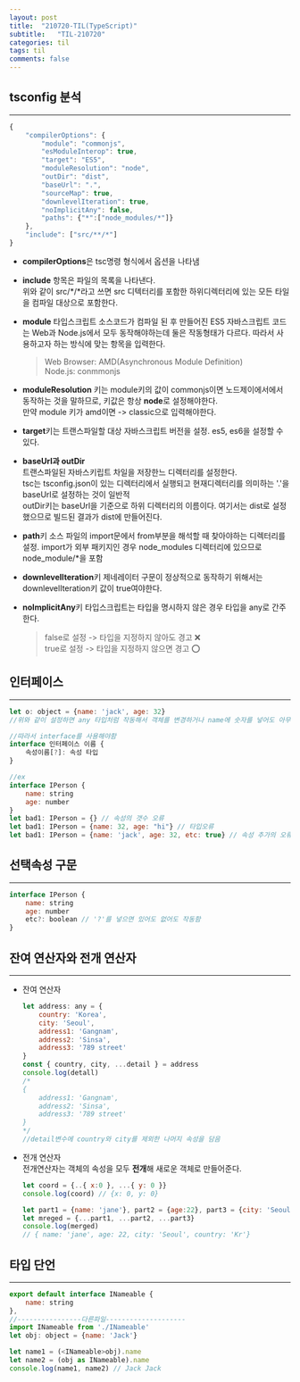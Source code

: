 ```yaml
---
layout: post
title:  "210720-TIL(TypeScript)"
subtitle:   "TIL-210720"
categories: til
tags: til
comments: false
---
```


## tsconfig 분석
---
```javascript
{
    "compilerOptions": {
        "module": "commonjs",
        "esModuleInterop": true,
        "target": "ES5",
        "moduleResolution": "node",
        "outDir": "dist",
        "baseUrl": ".",
        "sourceMap": true,
        "downlevelIteration": true,
        "noImplicitAny": false,
        "paths": {"*":["node_modules/*"]}
    },
    "include": ["src/**/*"]
}
```

- **compilerOptions**은 tsc명령 형식에서 옵션을 나타냄    

- **include** 항목은 파일의 목록을 나타낸다.  
위와 같이 src/*/*라고 쓰면 src 디텍터리를 포함한 하위디렉터리에 있는 모든 타일을 컴파일 대상으로 포함한다.

- **module** 타입스크립트 소스코드가 컴파일 된 후 만들어진 ES5 자바스크립트 코드는 Web과 Node.js에서 모두 동작해야하는데 둘은 작동형태가 다르다. 따라서 사용하고자 하는 방식에 맞는 항목을 입력한다.
    >Web Browser: AMD(Asynchronous Module   Definition)   
    Node.js: conmmonjs  

- **moduleResolution** 키는 module키의 값이 commonjs이면 노드제이에서에서 동작하는 것을 말하므로, 키값은 항상 **node**로 설정해야한다.  
만약 module 키가 amd이면 -> classic으로 입력해야한다.

- **target**키는 트랜스파일할 대상 자바스크립트 버전을 설정. es5, es6을 설정할 수 있다.

- **baseUrl과 outDir**  
트랜스파일된 자바스키립트 차일을 저장한느 디렉터리를 설정한다.  
tsc는 tsconfig.json이 있는 디렉터리에서 실행되고 현재디렉터리를 의미하는 '.'을 baseUrl로 설정하는 것이 일반적   
outDir키는 baseUrl을 기준으로 하위 디렉터리의 이름이다. 여기서는 dist로 설정했으므로 빌드된 결과가 dist에 만들어진다.

- **path**키
소스 파일의 import문에서 from부분을 해석할 때 찾아야하는 디렉터리를 설정. import가 외부 패키지인 경우 node_modules 디렉터리에 있으므로 node_module/*을 포함

- **downlevelIteration**키
제네레이터 구문이 정상적으로 동작하기 위해서는 downlevelIteration키 값이 true여야한다.

- **nolmplicitAny**키
타입스크립트는 타입을 명시하지 않은 경우 타입을 any로 간주한다. 
    > false로 설정 -> 타입을 지정하지 않아도 경고 ❌        
    true로 설정 -> 타입을 지정하지 않으면 경고 ⭕️


## 인터페이스
---

```javascript
let o: object = {name: 'jack', age: 32}
//위와 같이 설정하면 any 타입처럼 작동해서 객체를 변경하거나 name에 숫자를 넣어도 아무런 문제가 없는 것처럼 동작함

//따라서 interface를 사용해야함
interface 인터페이스 이름 {
    속성이름[?]: 속성 타입
}

//ex
interface IPerson {
    name: string
    age: number
}
let bad1: IPerson = {} // 속성의 갯수 오류
let bad1: IPerson = {name: 32, age: "hi"} // 타입오류
let bad1: IPerson = {name: 'jack', age: 32, etc: true} // 속성 추가의 오류
```

## 선택속성 구문
---
```javascript
interface IPerson {
    name: string
    age: number
    etc?: boolean // '?'를 넣으면 있어도 없어도 작동함
}
```

## 잔여 연산자와 전개 연산자
---
- 잔여 연산자
    ```javascript
    let address: any = {
        country: 'Korea',
        city: 'Seoul',
        address1: 'Gangnam',
        address2: 'Sinsa',
        address3: '789 street'
    }
    const { country, city, ...detail } = address
    console.log(detall)
    /*
    {
        address1: 'Gangnam',
        address2: 'Sinsa',
        address3: '789 street'
    }
    */
    //detail변수에 country와 city를 제외한 나머지 속성을 담음
    ```

- 전개 연산자   
전개연산자는 객체의 속성을 모두 **전개**해 새로운 객체로 만들어준다.
    ```javascript
    let coord = {..{ x:0 }, ...{ y: 0 }}
    console.log(coord) // {x: 0, y: 0}

    let part1 = {name: 'jane'}, part2 = {age:22}, part3 = {city: 'Seoul', country: 'Kr'}
    let mreged = {...part1, ...part2, ...part3}
    console.log(merged)
    // { name: 'jane', age: 22, city: 'Seoul', country: 'Kr'}
    ```

## 타입 단언
---
```javascript 
export default interface INameable {
    name: string
},
//----------------다른파일--------------------
import INameable from './INameable'
let obj: object = {name: 'Jack'}

let name1 = (<INameable>obj).name
let name2 = (obj as INameable).name
console.log(name1, name2) // Jack Jack
```